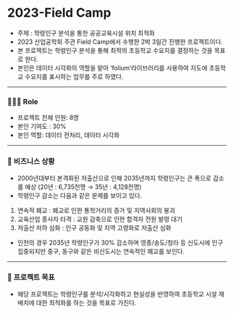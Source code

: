 # 2023-Field Camp
- 주제 : 학령인구 분석을 통한 공공교육시설 위치 최적화
- 2023 산업공학회 주관 Field Camp에서 수행한 2박 3일간 진행한 프로젝트이다.
- 본 프로젝트는 학령인구 분석을 통해 최적의 초등학교 수요지를 결정하는 것을 목표로 한다.
- 본인은 데이터 시각화의 역할을 맡아 ‘folium’라이브러리를 사용하여 지도에 초등학교 수요지를 표시하는 업무를 주로 하였다.
---------------------------------------------------------------------------
### 🙋🏻‍♀️ Role
- 프로젝트 전체 인원: 8명
- 본인 기여도 : 30%
- 본인 역할: 데이터 전처리, 데이터 시각화
--------------------------------------------------------------------------
### 🔗 비즈니스 상황

- 2000년대부터 본격화된 저출산으로 인해 2035년까지 학령인구는 큰 폭으로 감소를 예상 
(20년 : 6,735천명 → 35년 : 4,128천명)
- 학령인구 감소는 다음과 같은 문제를 보이고 있다.
1. 연속적 폐교 : 폐교로 인한 통학거리의 증가 및 지역사회의 붕괴
2. 교육산업 종사자 타격 : 교원 감축으로 인한 합격자 전원 발령 대기
3. 저출산 저하 심화 : 인구 공동화 및 지역 고령화로 저출산 심화
- 인천의 경우 2035년 학령인구가 30% 감소하며 영종/송도/청라 등 신도시에 인구 집중되지만 중구, 동구와 같은 비신도시는 연속적인 폐교를 보인다.
----------------------------------------------------------------------
### 🔗 프로젝트 목표
- 해당 프로젝트는 학령인구를 분석/시각화하고 현실성을 반영하여 초등학교 시설 재배치에 대한 최적화를 하는 것을 목표로 가진다.
